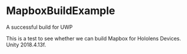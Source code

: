 # MapboxBuildExample
A successful build for UWP

This is a test to see whether we can build Mapbox for Hololens Devices. Unity 2018.4.13f.
